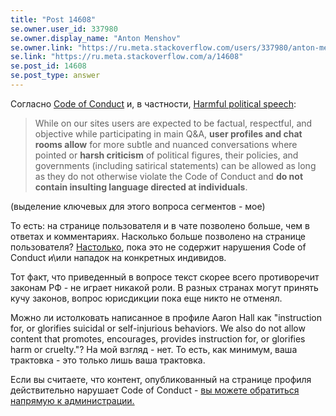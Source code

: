 ```yaml
---
title: "Post 14608"
se.owner.user_id: 337980
se.owner.display_name: "Anton Menshov"
se.owner.link: "https://ru.meta.stackoverflow.com/users/337980/anton-menshov"
se.link: "https://ru.meta.stackoverflow.com/a/14608"
se.post_id: 14608
se.post_type: answer
---
```

<p>Согласно <a href="https://meta.stackexchange.com/conduct">Code of Conduct</a> и, в частности, <a href="https://meta.stackexchange.com/conduct/political-speech">Harmful political speech</a>:</p>
<blockquote>
<p>While on our sites users are expected to be factual, respectful, and objective while participating in main Q&amp;A, <strong>user profiles and chat rooms allow</strong> for more subtle and nuanced conversations where pointed or <strong>harsh criticism</strong> of political figures, their policies, and governments (including satirical statements) can be allowed as long as they do not otherwise violate the Code of Conduct and <strong>do not contain insulting language directed at individuals</strong>.</p>
</blockquote>
<p>(выделение ключевых для этого вопроса сегментов - мое)</p>
<p>То есть: на странице пользователя и в чате позволено больше, чем в ответах и комментариях. Насколько больше позволено на странице пользователя? <a href="https://meta.stackoverflow.com/a/416289/2452869">Настолько</a>, пока это не содержит нарушения Code of Conduct и\или нападок на конкретных индивидов.</p>
<p>Тот факт, что приведенный в вопросе текст скорее всего противоречит законам РФ - не играет никакой роли. В разных странах могут принять кучу законов, вопрос юрисдикции пока еще никто не отменял.</p>
<p>Можно ли истолковать написанное в профиле Aaron Hall как &quot;instruction for, or glorifies suicidal or self-injurious behaviors. We also do not allow content that promotes, encourages, provides instruction for, or glorifies harm or cruelty.&quot;? На мой взгляд - нет. То есть, как минимум, ваша трактовка - это только лишь ваша трактовка.</p>
<p>Если вы считаете, что контент, опубликованный на странице профиля действительно нарушает Code of Conduct - <a href="https://meta.stackexchange.com/contact">вы можете обратиться напрямую к администрации.</a></p>
